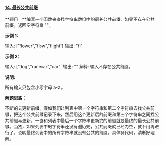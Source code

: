 #### [14. 最长公共前缀](https://leetcode-cn.com/problems/longest-common-prefix/)

**题目：**编写一个函数来查找字符串数组中的最长公共前缀。如果不存在公共前缀，返回空字符串 ""。

**示例 1:**

输入: ["flower","flow","flight"]
       输出: "fl"

**示例 2:**

输入: ["dog","racecar","car"]
       输出: ""
       解释: 输入不存在公共前缀。

**说明:**

所有输入只包含小写字母 a-z 。



**解题思路：**

不断的去更新前缀。假如我们让列表中第一个字符串和第二个字符串去找公共前缀，把这个公共前缀记录下来，然后用这个更新后的前缀和第三个字符串之间找公共前缀再更新，一直和列表中最后一个字符串更新完的前缀就是最终的最长公共前缀。当然，如果列表中的字符串还没有遍历完，公共前缀就已经为空，就不用再进行了，说明最终列表中的所有字符串就没有公共的前缀。具体见代码，清晰好理解。